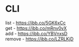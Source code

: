 # CLI

list - https://ibb.co/5GK6xCc  
get - https://ibb.co/mRnv0vX  
add - https://ibb.co/YBVnxsD  
remove - https://ibb.co/LZRLKjD
